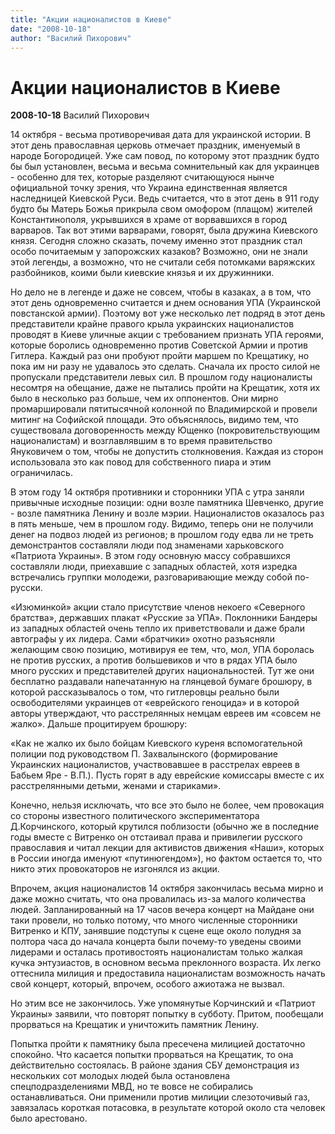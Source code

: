 ```yaml
---
title: "Акции националистов в Киеве"
date: "2008-10-18"
author: "Василий Пихорович"
---
```


# Акции националистов в Киеве

**2008-10-18** Василий Пихорович

14 октября - весьма противоречивая дата для украинской истории. В этот день православная церковь отмечает праздник, именуемый в народе Богородицей. Уже сам повод, по которому этот праздник будто бы был установлен, весьма и весьма сомнительный как для украинцев - особенно для тех, которые разделяют считающуюся нынче официальной точку зрения, что Украина единственная является наследницей Киевской Руси. Ведь считается, что в этот день в 911 году будто бы Матерь Божья прикрыла свом омофором (плащом) жителей Константинополя, укрывшихся в храме от ворвавшихся в город варваров. Так вот этими варварами, говорят, была дружина Киевского князя. Сегодня сложно сказать, почему именно этот праздник стал особо почитаемым у запорожских казаков? Возможно, они не знали этой легенды, а возможно, что не считали себя потомками варяжских разбойников, коими были киевские князья и их дружинники.

Но дело не в легенде и даже не совсем, чтобы в казаках, а в том, что этот день одновременно считается и днем основания УПА (Украинской повстанской армии). Поэтому вот уже несколько лет подряд в этот день представители крайне правого крыла украинских националистов проводят в Киеве уличные акции с требованием признать УПА героями, которые боролись одновременно против Советской Армии и против Гитлера. Каждый раз они пробуют пройти маршем по Крещатику, но пока им ни разу не удавалось это сделать. Сначала их просто силой не пропускали представители левых сил. В прошлом году националисты несомтря на обещание, даже не пытались пройти на Крещатик, хотя их было в несколько раз больше, чем их оппонентов. Они мирно промаршировали пятитысячной колонной по Владимирской и провели митинг на Софийской площади. Это объяснялось, видимо тем, что существовала договоренность между Ющенко (покровительствующим националистам) и возглавлявшим в то время правительство Януковичем о том, чтобы не допустить столкновения. Каждая из сторон использовала это как повод для собственного пиара и этим ограничилась.

В этом году 14 октября противники и сторонники УПА с утра заняли привычные исходные позиции: одни возле памятника Шевченко, другие - возле памятника Ленину и возле мэрии. Националистов оказалось раз в пять меньше, чем в прошлом году. Видимо, теперь они не получили денег на подвоз людей из регионов; в прошлом году едва ли не треть демонстрантов составляли люди под знаменами харьковского «Патриота Украины». В этом году основную массу собравшихся составляли люди, приехавшие с западных областей, хотя изредка встречались группки молодежи, разговаривающие между собой по-русски.

«Изюминкой» акции стало присутствие членов некоего «Северного братства», державших плакат «Русские за УПА». Поклонники Бандеры из западных областей очень тепло их приветствовали и даже брали автографы у их лидера. Сами «братчики» охотно разъясняли желающим свою позицию, мотивируя ее тем, что, мол, УПА боролась не против русских, а против большевиков и что в рядах УПА было много русских и представителей других национальностей. Тут же они бесплатно раздавали напечатанную на глянцевой бумаге брошюру, в которой рассказывалось о том, что гитлеровцы реально были освободителями украинцев от «еврейского геноцида» и в которой авторы утверждают, что расстрелянных немцам евреев им «совсем не жалко». Дальше процитируем брошюру:

«Как не жалко их было бойцам Киевского куреня вспомогательной полиции под руководством П. Захвалынского (формирование Украинских националистов, участвовавшее в расстрелах евреев в Бабьем Яре - В.П.). Пусть горят в аду еврейские комиссары вместе с их расстрелянными детьми, женами и стариками».

Конечно, нельзя исключать, что все это было не более, чем провокация со стороны известного политического экспериментатора Д.Корчинского, который крутился поблизости (обычно же в последние годы вместе с Витренко он отстаивал права и привилегии русского православия и читал лекции для активистов движения «Наши», которых в России иногда именуют «путинюгендом»), но фактом остается то, что никто этих провокаторов не изгонялся из акции.

Впрочем, акция националистов 14 октября закончилась весьма мирно и даже можно считать, что она провалилась из-за малого количества людей. Запланированный на 17 часов вечера концерт на Майдане они таки провели, но только потому, что много численные сторонники Витренко и КПУ, занявшие подступы к сцене еще около полудня за полтора часа до начала концерта были почему-то уведены своими лидерами и осталась противостоять националистам только жалкая кучка энтузиастов, в основном весьма преклонного возраста. Их легко оттеснила милиция и предоставила националистам возможность начать свой концерт, который, впрочем, особого ажиотажа не вызвал.

Но этим все не закончилось. Уже упомянутые Корчинский и «Патриот Украины» заявили, что повторят попытку в субботу. Притом, пообещали прорваться на Крещатик и уничтожить памятник Ленину.

Попытка пройти к памятнику была пресечена милицией достаточно спокойно. Что касается попытки прорваться на Крещатик, то она действительно состоялась. В районе здания СБУ демонстрация из нескольких сот молодых людей была остановлена спецподразделениями МВД, но те вовсе не собирались останавливаться. Они применили против милиции слезоточивый газ, завязалась короткая потасовка, в результате которой около ста человек было арестовано.